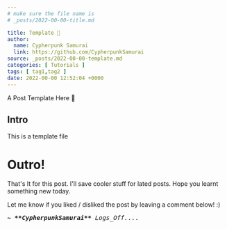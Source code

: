 ```yaml
---
# make sure the file name is 
# _posts/2022-00-00-title.md 

title: Template 📱
author: 
  name: Cypherpunk Samurai
  link: https://github.com/CypherpunkSamurai 
source: _posts/2022-00-00-template.md
categories: [ Tutorials ]
tags: [ tag1,tag2 ]
date: 2022-00-00 12:52:04 +0000
---
```



A Post Template Here 📱  

## Intro
This is a template file




# Outro!
That's It for this post. I'll save cooler stuff for lated posts. Hope you learnt something new today.

Let me know if you liked / disliked the post by leaving a comment below! :)

<font face="monospace">
<i>
<b>
~ **CypherpunkSamurai**
</b> Logs_Off....
</i>
</font>
